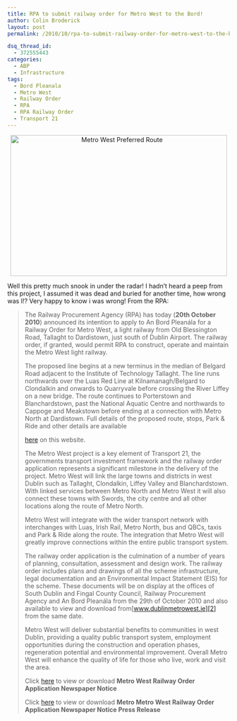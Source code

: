 ```yaml
---
title: RPA to submit railway order for Metro West to the Bord!
author: Colin Broderick
layout: post
permalink: /2010/10/rpa-to-submit-railway-order-for-metro-west-to-the-bord/

dsq_thread_id:
  - 372555443
categories:
  - ABP
  - Infrastructure
tags:
  - Bord Pleanala
  - Metro West
  - Railway Order
  - RPA
  - RPA Railway Order
  - Transport 21
---
```

<p style="text-align: center;">
  <a href="{{site.baseurl}}/wp-content/uploads/2010/10/Screen-shot-2010-10-20-at-22.14.12.png"><img class="aligncenter size-large wp-image-1044" title="Metro West Preferred Route" src="{{site.baseurl}}/wp-content/uploads/2010/10/Screen-shot-2010-10-20-at-22.14.12-1024x665.png" alt="Metro West Preferred Route" width="491" height="319" /></a>
</p>

Well this pretty much snook in under the radar! I hadn&#8217;t heard a peep from this project, I assumed it was dead and buried for another time, how wrong was I!? Very happy to know i was wrong! From the RPA:

> The Railway Procurement Agency (RPA) has today (**20th October 2010**) announced its intention to apply to An Bord Pleanála for a Railway Order for Metro West, a light railway from Old Blessington Road, Tallaght to Dardistown, just south of Dublin Airport. The railway order, if granted, would permit RPA to construct, operate and maintain the Metro West light railway.
> 
> <!--more-->The proposed line begins at a new terminus in the median of Belgard Road adjacent to the Institute of Technology Tallaght. The line runs northwards over the Luas Red Line at Kilnamanagh/Belgard to Clondalkin and onwards to Quarryvale before crossing the River Liffey on a new bridge. The route continues to Porterstown and Blanchardstown, past the National Aquatic Centre and northwards to Cappoge and Meakstown before ending at a connection with Metro North at Dardistown. Full details of the proposed route, stops, Park &amp; Ride and other details are available 
> 
> [here][1] on this website.
> 
> The Metro West project is a key element of Transport 21, the governments transport investment framework and the railway order application represents a significant milestone in the delivery of the project. Metro West will link the large towns and districts in west Dublin such as Tallaght, Clondalkin, Liffey Valley and Blanchardstown. With linked services between Metro North and Metro West it will also connect these towns with Swords, the city centre and all other locations along the route of Metro North.
> 
> Metro West will integrate with the wider transport network with interchanges with Luas, Irish Rail, Metro North, bus and QBCs, taxis and Park &amp; Ride along the route. The integration that Metro West will greatly improve connections within the entire public transport system.
> 
> The railway order application is the culmination of a number of years of planning, consultation, assessment and design work. The railway order includes plans and drawings of all the scheme infrastructure, legal documentation and an Environmental Impact Statement (EIS) for the scheme. These documents will be on display at the offices of South Dublin and Fingal County Council, Railway Procurement Agency and An Bord Pleanála from the 29th of October 2010 and also available to view and download from[www.dublinmetrowest.ie][2] from the same date.
> 
> Metro West will deliver substantial benefits to communities in west Dublin, providing a quality public transport system, employment opportunities during the construction and operation phases, regeneration potential and environmental improvement. Overall Metro West will enhance the quality of life for those who live, work and visit the area.
> 
> Click [here][3] to view or download **Metro West Railway Order Application Newspaper Notice**
> 
> Click [here][4] to view or download **Metro Metro West Railway Order Application Newspaper Notice Press Release**



 [1]: http://www.rpa.ie/en/projects/metro_west/Pages/default.aspx
 [2]: http://www.dublinmetrowest.ie/
 [3]: http://www.rpa.ie/Documents/Metro%20West/Metro%20West%20Documents/Metro%20West%20RO%20Application/Irish%20Independent%20Newspaper%20Notice.pdf
 [4]: http://www.rpa.ie/Documents/Corporate%20RPA/Corporate%20Press/RPA%20Press%20Releases/Metro_West_Railway_Order_Newspaper_Notice_Press_Release_201010.pdf